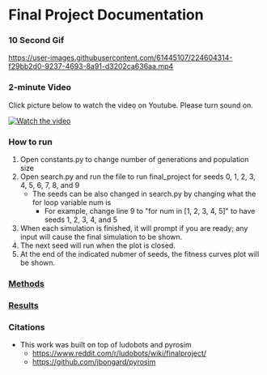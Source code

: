 # Final Project Documentation

### 10 Second Gif
https://user-images.githubusercontent.com/61445107/224604314-f29bb2d0-9237-4693-8a91-d3202ca636aa.mp4

### 2-minute Video
Click picture below to watch the video on Youtube. Please turn sound on. 

[![Watch the video](https://user-images.githubusercontent.com/61445107/224827476-1bfbf500-9377-4d22-b7be-7fbb7dac0ef8.png)](https://youtu.be/N2lWwNe4Q0U)

### How to run 
1. Open constants.py to change number of generations and population size
2. Open search.py and run the file to run final_project for seeds 0, 1, 2, 3, 4, 5, 6, 7, 8, and 9
    - The seeds can be also changed in search.py by changing what the for loop variable num is 
        - For example, change line 9 to "for num in [1, 2, 3, 4, 5]" to have seeds 1, 2, 3, 4, and 5
3. When each simulation is finished, it will prompt if you are ready; any input will cause the final simulation to be shown.
4. The next seed will run when the plot is closed. 
5. At the end of the indicated nubmer of seeds, the fitness curves plot will be shown. 

### [Methods](docs/methods.md)

### [Results](docs/results.md)

### Citations 
- This work was built on top of ludobots and pyrosim
    - https://www.reddit.com/r/ludobots/wiki/finalproject/
    - https://github.com/jbongard/pyrosim 
